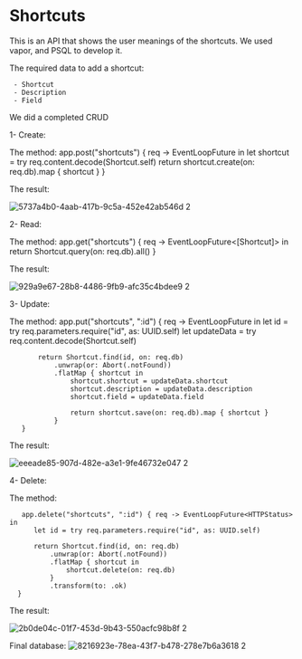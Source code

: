 # Shortcuts

This is an API that shows the user meanings of the shortcuts.
We used vapor, and PSQL to develop it. 

The required data to add a shortcut:

     - Shortcut 
     - Description
     - Field
     
We did a completed CRUD

1- Create: 

The method:
       app.post("shortcuts") { req -> EventLoopFuture<Shortcut> in
           let shortcut = try req.content.decode(Shortcut.self)
           return shortcut.create(on: req.db).map { shortcut }
       }
  
The result:
  
![5737a4b0-4aab-417b-9c5a-452e42ab546d 2](https://user-images.githubusercontent.com/84997943/226893304-032086b2-8ee7-4da1-b2d7-e99445733235.JPG)

2- Read:

  The method:
       app.get("shortcuts") { req -> EventLoopFuture<[Shortcut]> in
           return Shortcut.query(on: req.db).all()
       }
  
The result:
  
![929a9e67-28b8-4486-9fb9-afc35c4bdee9 2](https://user-images.githubusercontent.com/84997943/226894104-17ddccc6-e943-4c17-bdec-b055ade6c017.JPG)

3- Update:

  The method:
       app.put("shortcuts", ":id") { req -> EventLoopFuture<Shortcut> in
           let id = try req.parameters.require("id", as: UUID.self)
           let updateData = try req.content.decode(Shortcut.self)
           
           return Shortcut.find(id, on: req.db)
               .unwrap(or: Abort(.notFound))
               .flatMap { shortcut in
                   shortcut.shortcut = updateData.shortcut
                   shortcut.description = updateData.description
                   shortcut.field = updateData.field
                   
                   return shortcut.save(on: req.db).map { shortcut }
               }
       }
  
The result: 
  
![eeeade85-907d-482e-a3e1-9fe46732e047 2](https://user-images.githubusercontent.com/84997943/226894250-98492331-82e1-45aa-ac5d-0ee4aa882cff.JPG)
 
4- Delete:
  
The method:
  
       app.delete("shortcuts", ":id") { req -> EventLoopFuture<HTTPStatus> in
          let id = try req.parameters.require("id", as: UUID.self)
          
          return Shortcut.find(id, on: req.db)
              .unwrap(or: Abort(.notFound))
              .flatMap { shortcut in
                  shortcut.delete(on: req.db)
              }
              .transform(to: .ok)
      }
  
The result:
  
![2b0de04c-01f7-453d-9b43-550acfc98b8f 2](https://user-images.githubusercontent.com/84997943/226894421-4a36c11d-dbe6-4bec-b8e6-7b820e420f98.JPG)
  

 Final database:
  ![8216923e-78ea-43f7-b478-278e7b6a3618 2](https://user-images.githubusercontent.com/84997943/226894550-d5304b53-72ce-4b88-b03c-92db7ea2bdfd.JPG)

  
  
